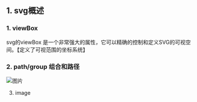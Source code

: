<!-- svgBase文档 -->

## 1. svg概述

### 1. viewBox
  svg的viewBox 是一个非常强大的属性，它可以精确的控制和定义SVG的可视空间。【定义了可视范围的坐标系统】

[svg基础| svg. viewBox ,view box 和 preserveAspectRatio]: http://www.htmleaf.com/ziliaoku/qianduanjiaocheng/201506182064.htmls





### 2. path/group 组合和路径

![图片](/Users/miao/Desktop/学习之旅/vue-simple/src/packages/svg/svgBase/image/path.png)



3. image
